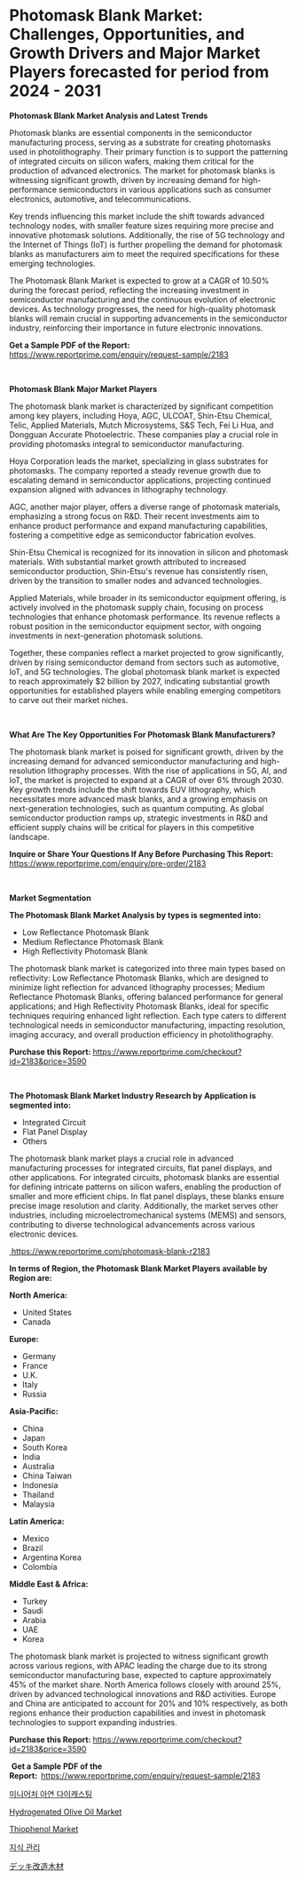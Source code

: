 <p><h1>Photomask Blank Market: Challenges, Opportunities, and Growth Drivers and Major Market Players forecasted for period from 2024 - 2031</h1></p><p><strong>Photomask Blank Market Analysis and Latest Trends</strong></p>
<p><p>Photomask blanks are essential components in the semiconductor manufacturing process, serving as a substrate for creating photomasks used in photolithography. Their primary function is to support the patterning of integrated circuits on silicon wafers, making them critical for the production of advanced electronics. The market for photomask blanks is witnessing significant growth, driven by increasing demand for high-performance semiconductors in various applications such as consumer electronics, automotive, and telecommunications.</p><p>Key trends influencing this market include the shift towards advanced technology nodes, with smaller feature sizes requiring more precise and innovative photomask solutions. Additionally, the rise of 5G technology and the Internet of Things (IoT) is further propelling the demand for photomask blanks as manufacturers aim to meet the required specifications for these emerging technologies.</p><p>The Photomask Blank Market is expected to grow at a CAGR of 10.50% during the forecast period, reflecting the increasing investment in semiconductor manufacturing and the continuous evolution of electronic devices. As technology progresses, the need for high-quality photomask blanks will remain crucial in supporting advancements in the semiconductor industry, reinforcing their importance in future electronic innovations.</p></p>
<p><strong>Get a Sample PDF of the Report:&nbsp;</strong> <a href="https://www.reportprime.com/enquiry/request-sample/2183">https://www.reportprime.com/enquiry/request-sample/2183</a></p>
<p>&nbsp;</p>
<p><strong>Photomask Blank Major Market Players</strong></p>
<p><p>The photomask blank market is characterized by significant competition among key players, including Hoya, AGC, ULCOAT, Shin-Etsu Chemical, Telic, Applied Materials, Mutch Microsystems, S&S Tech, Fei Li Hua, and Dongguan Accurate Photoelectric. These companies play a crucial role in providing photomasks integral to semiconductor manufacturing.</p><p>Hoya Corporation leads the market, specializing in glass substrates for photomasks. The company reported a steady revenue growth due to escalating demand in semiconductor applications, projecting continued expansion aligned with advances in lithography technology.</p><p>AGC, another major player, offers a diverse range of photomask materials, emphasizing a strong focus on R&D. Their recent investments aim to enhance product performance and expand manufacturing capabilities, fostering a competitive edge as semiconductor fabrication evolves.</p><p>Shin-Etsu Chemical is recognized for its innovation in silicon and photomask materials. With substantial market growth attributed to increased semiconductor production, Shin-Etsu's revenue has consistently risen, driven by the transition to smaller nodes and advanced technologies.</p><p>Applied Materials, while broader in its semiconductor equipment offering, is actively involved in the photomask supply chain, focusing on process technologies that enhance photomask performance. Its revenue reflects a robust position in the semiconductor equipment sector, with ongoing investments in next-generation photomask solutions.</p><p>Together, these companies reflect a market projected to grow significantly, driven by rising semiconductor demand from sectors such as automotive, IoT, and 5G technologies. The global photomask blank market is expected to reach approximately $2 billion by 2027, indicating substantial growth opportunities for established players while enabling emerging competitors to carve out their market niches.</p></p>
<p>&nbsp;</p>
<p><strong>What Are The Key Opportunities For Photomask Blank Manufacturers?</strong></p>
<p><p>The photomask blank market is poised for significant growth, driven by the increasing demand for advanced semiconductor manufacturing and high-resolution lithography processes. With the rise of applications in 5G, AI, and IoT, the market is projected to expand at a CAGR of over 6% through 2030. Key growth trends include the shift towards EUV lithography, which necessitates more advanced mask blanks, and a growing emphasis on next-generation technologies, such as quantum computing. As global semiconductor production ramps up, strategic investments in R&D and efficient supply chains will be critical for players in this competitive landscape.</p></p>
<p><strong>Inquire or Share Your Questions If Any Before Purchasing This Report:</strong> <a href="https://www.reportprime.com/enquiry/pre-order/2183">https://www.reportprime.com/enquiry/pre-order/2183</a></p>
<p>&nbsp;</p>
<p><strong>Market Segmentation</strong></p>
<p><strong>The Photomask Blank Market Analysis by types is segmented into:</strong></p>
<p><ul><li>Low Reflectance Photomask Blank</li><li>Medium Reflectance Photomask Blank</li><li>High Reflectivity Photomask Blank</li></ul></p>
<p><p>The photomask blank market is categorized into three main types based on reflectivity: Low Reflectance Photomask Blanks, which are designed to minimize light reflection for advanced lithography processes; Medium Reflectance Photomask Blanks, offering balanced performance for general applications; and High Reflectivity Photomask Blanks, ideal for specific techniques requiring enhanced light reflection. Each type caters to different technological needs in semiconductor manufacturing, impacting resolution, imaging accuracy, and overall production efficiency in photolithography.</p></p>
<p><strong>Purchase this Report:&nbsp;</strong><a href="https://www.reportprime.com/checkout?id=2183&price=3590">https://www.reportprime.com/checkout?id=2183&price=3590</a></p>
<p>&nbsp;</p>
<p><strong>The Photomask Blank Market Industry Research by Application is segmented into:</strong></p>
<p><ul><li>Integrated Circuit</li><li>Flat Panel Display</li><li>Others</li></ul></p>
<p><p>The photomask blank market plays a crucial role in advanced manufacturing processes for integrated circuits, flat panel displays, and other applications. For integrated circuits, photomask blanks are essential for defining intricate patterns on silicon wafers, enabling the production of smaller and more efficient chips. In flat panel displays, these blanks ensure precise image resolution and clarity. Additionally, the market serves other industries, including microelectromechanical systems (MEMS) and sensors, contributing to diverse technological advancements across various electronic devices.</p></p>
<p><a href="https://www.reportprime.com/photomask-blank-r2183">&nbsp;https://www.reportprime.com/photomask-blank-r2183</a></p>
<p><strong>In terms of Region, the Photomask Blank Market Players available by Region are:</strong></p>
<p>
    <p> <strong> North America: </strong>
        <ul>
            <li>United States</li>
            <li>Canada</li>
        </ul>
        </p> 
    <p> <strong> Europe: </strong>
        <ul>
            <li>Germany</li>
            <li>France</li>
            <li>U.K.</li>
            <li>Italy</li>
            <li>Russia</li>
        </ul>
        </p> 
    <p> <strong> Asia-Pacific: </strong>
        <ul>
            <li>China</li>
            <li>Japan</li>
            <li>South Korea</li>
            <li>India</li>
            <li>Australia</li>
            <li>China Taiwan</li>
            <li>Indonesia</li>
            <li>Thailand</li>
            <li>Malaysia</li>
        </ul>
        </p> 
    <p> <strong> Latin America: </strong>
        <ul>
            <li>Mexico</li>
            <li>Brazil</li>
            <li>Argentina Korea</li>
            <li>Colombia</li>
        </ul>
        </p> 
    <p> <strong> Middle East & Africa: </strong>
        <ul>
            <li>Turkey</li>
            <li>Saudi</li>
            <li>Arabia</li>
            <li>UAE</li>
            <li>Korea</li>
        </ul>
    </p>
    </p>
<p><p>The photomask blank market is projected to witness significant growth across various regions, with APAC leading the charge due to its strong semiconductor manufacturing base, expected to capture approximately 45% of the market share. North America follows closely with around 25%, driven by advanced technological innovations and R&D activities. Europe and China are anticipated to account for 20% and 10% respectively, as both regions enhance their production capabilities and invest in photomask technologies to support expanding industries.</p></p>
<p><strong>Purchase this Report: </strong><a href="https://www.reportprime.com/checkout?id=2183&price=3590">https://www.reportprime.com/checkout?id=2183&price=3590</a></p>
<p>&nbsp;<strong>Get a Sample PDF of the Report:&nbsp;&nbsp;</strong><a href="https://www.reportprime.com/enquiry/request-sample/2183">https://www.reportprime.com/enquiry/request-sample/2183</a></p>
<p><strong></strong></p>
<p><p><a href="https://medium.com/@darianswift1922_33282/%EC%84%B8%EA%B3%84-miniature-zinc-die-castings-market-%EC%9D%80-2024%EC%97%90%EC%84%9C-2031%EB%A1%9C-%EC%97%B0%ED%8F%89%EA%B7%A0-%EC%A6%9D%EA%B0%80%EC%9C%A8%EC%9D%84-%EB%B3%B4%EC%9D%BC-%EA%B2%83%EC%9C%BC%EB%A1%9C-%EC%98%88%EC%83%81%EB%90%A9%EB%8B%88%EB%8B%A4-0a5dd0436fec">미니어처 아연 다이캐스팅</a></p><p><a href="https://medium.com/@tracey.gray97887/the-global-hydrogenated-olive-oil-market-is-projected-to-experience-an-annual-growth-rate-of-12-5-f96ead7be764">Hydrogenated Olive Oil Market</a></p><p><a href="https://issuu.com/reportprime-2/docs/thiophenol-market-size-2030.pptx_03b58539e908b8">Thiophenol Market</a></p><p><a href="https://medium.com/@darianswift1922_33282/knowledge-management-market-%EC%9D%98-%EA%B8%80%EB%A1%9C%EB%B2%8C-%EC%8B%9C%EC%9E%A5-%EA%B0%9C%EC%9A%94%EB%8A%94-%EC%A0%84-%EC%84%B8%EA%B3%84-%EB%B0%8F-%EC%A3%BC%EC%9A%94-%EC%8B%9C%EC%9E%A5%EC%9D%98-%EC%82%B0%EC%97%85%EC%97%90-%EC%98%81%ED%96%A5%EC%9D%84-%EB%AF%B8%EC%B9%98%EB%8A%94-%EC%A3%BC%EC%9A%94-%ED%8A%B8%EB%A0%8C%EB%93%9C%EC%97%90-%EB%8C%80%ED%95%9C-%EB%8F%85%ED%8A%B9%ED%95%9C-%EA%B4%80%EC%A0%90%EC%9D%84-%EC%A0%9C%EA%B3%B5%ED%95%A9%EB%8B%88%EB%8B%A4-c0ddd33baf63">지식 관리</a></p><p><a href="https://medium.com/@amayrani15moore/deck-modified-wood-market-%E3%81%AE%E3%82%B0%E3%83%AD%E3%83%BC%E3%83%90%E3%83%AB%E5%B8%82%E5%A0%B4%E6%A6%82%E8%A6%81%E3%81%AF-%E4%B8%96%E7%95%8C%E3%81%8A%E3%82%88%E3%81%B3%E4%B8%BB%E8%A6%81%E5%B8%82%E5%A0%B4%E3%81%AB%E3%81%8A%E3%81%91%E3%82%8B%E6%A5%AD%E7%95%8C%E3%81%AB%E5%BD%B1%E9%9F%BF%E3%82%92%E4%B8%8E%E3%81%88%E3%82%8B%E4%B8%BB%E8%A6%81%E3%81%AA%E3%83%88%E3%83%AC%E3%83%B3%E3%83%89%E3%81%AB%E3%81%A4%E3%81%84%E3%81%A6-%E7%8B%AC%E8%87%AA%E3%81%AE%E8%A6%96%E7%82%B9%E3%82%92%E6%8F%90%E4%BE%9B%E3%81%97%E3%81%BE%E3%81%99-34d1407463fd">デッキ改造木材</a></p></p>